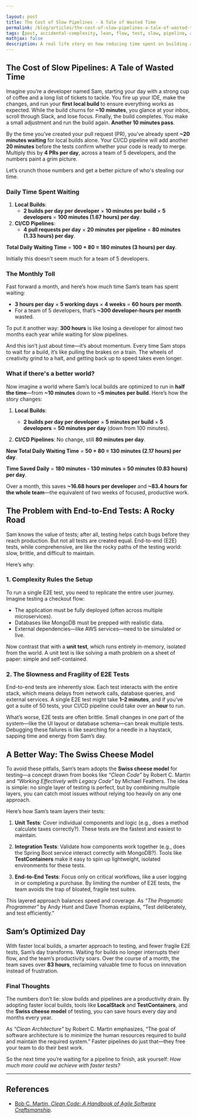 ```yaml
---

layout: post
title: The Cost of Slow Pipelines - A Tale of Wasted Time
permalink: /blog/articles/the-cost-of-slow-pipelines-a-tale-of-wasted-time/
tags: [post, accidental-complexity, lean, flow, test, slow, pipeline, ai]
mathjax: false
description: A real life story on how reducing time spent on building and running slow tests and pipelines will speed up Software Development and Innovation and, improve Developer Experience.
---
```


## The Cost of Slow Pipelines: A Tale of Wasted Time  

Imagine you’re a developer named Sam, starting your day with a strong cup of coffee and a long list of tickets to tackle. You fire up your IDE, make the changes, and run your **first local build** to ensure everything works as expected. While the build churns for **~10 minutes**, you glance at your inbox, scroll through Slack, and lose focus. Finally, the build completes. You make a small adjustment and run the build again. **Another 10 minutes pass**.  

By the time you’ve created your pull request (PR), you’ve already spent **~20 minutes waiting** for local builds alone. Your CI/CD pipeline will add another **20 minutes** before the tests confirm whether your code is ready to merge. Multiply this by **4 PRs per day**, across a team of 5 developers, and the numbers paint a grim picture.  

Let’s crunch those numbers and get a better picture of who's stealing our time.  

### Daily Time Spent Waiting  

1. **Local Builds**:  
   - **2 builds per day per developer** × **10 minutes per build** × **5 developers** = **100 minutes (1.67 hours) per day**.  
2. **CI/CD Pipelines**:  
   - **4 pull requests per day** × **20 minutes per pipeline** = **80 minutes (1.33 hours) per day**.  

**Total Daily Waiting Time** = **100 + 80 = 180 minutes (3 hours) per day**.  

Initially this doesn't seem much for a team of 5 developers.

### The Monthly Toll  

Fast forward a month, and here’s how much time Sam’s team has spent waiting:  

- **3 hours per day** × **5 working days** × **4 weeks** = **60 hours per month**.  
- For a team of 5 developers, that’s **~300 developer-hours per month** wasted.  

To put it another way: **300 hours** is like losing a developer for almost two months each year while waiting for slow pipelines.  

And this isn’t just about time—it’s about momentum. Every time Sam stops to wait for a build, it’s like pulling the brakes on a train. The wheels of creativity grind to a halt, and getting back up to speed takes even longer.  

### What if there's a better world?  

Now imagine a world where Sam’s local builds are optimized to run in **half the time**—from **~10 minutes** down to **~5 minutes per build**. Here’s how the story changes:  

1. **Local Builds**:  
   - **2 builds per day per developer** × **5 minutes per build** × **5 developers** = **50 minutes per day** (down from 100 minutes).  

2. **CI/CD Pipelines**: No change, still **80 minutes per day**.  

**New Total Daily Waiting Time** = **50 + 80 = 130 minutes (2.17 hours) per day**.  

**Time Saved Daily** = **180 minutes - 130 minutes = 50 minutes (0.83 hours) per day**.  

Over a month, this saves **~16.68 hours per developer** and **~83.4 hours for the whole team**—the equivalent of two weeks of focused, productive work.  

## The Problem with End-to-End Tests: A Rocky Road  

Sam knows the value of tests; after all, testing helps catch bugs before they reach production. But not all tests are created equal. End-to-end (E2E) tests, while comprehensive, are like the rocky paths of the testing world: slow, brittle, and difficult to maintain.  

Here’s why:  

### 1. **Complexity Rules the Setup**  

To run a single E2E test, you need to replicate the entire user journey. Imagine testing a checkout flow:  

- The application must be fully deployed (often across multiple microservices).  
- Databases like MongoDB must be prepped with realistic data.  
- External dependencies—like AWS services—need to be simulated or live.  

Now contrast that with a **unit test**, which runs entirely in-memory, isolated from the world. A unit test is like solving a math problem on a sheet of paper: simple and self-contained.  

### 2. **The Slowness and Fragility of E2E Tests**  

End-to-end tests are inherently slow. Each test interacts with the entire stack, which means delays from network calls, database queries, and external services. A single E2E test might take **1–2 minutes**, and if you’ve got a suite of 50 tests, your CI/CD pipeline could take over an **hour** to run.  

What’s worse, E2E tests are often brittle. Small changes in one part of the system—like the UI layout or database schema—can break multiple tests. Debugging these failures is like searching for a needle in a haystack, sapping time and energy from Sam’s day.  

## A Better Way: The Swiss Cheese Model  

To avoid these pitfalls, Sam’s team adopts the **Swiss cheese model** for testing—a concept drawn from books like *“Clean Code”* by Robert C. Martin and *“Working Effectively with Legacy Code”* by Michael Feathers. The idea is simple: no single layer of testing is perfect, but by combining multiple layers, you can catch most issues without relying too heavily on any one approach.  

Here’s how Sam’s team layers their tests:  

1. **Unit Tests**: Cover individual components and logic (e.g., does a method calculate taxes correctly?). These tests are the fastest and easiest to maintain.  

2. **Integration Tests**: Validate how components work together (e.g., does the Spring Boot service interact correctly with MongoDB?). Tools like **TestContainers** make it easy to spin up lightweight, isolated environments for these tests.  

3. **End-to-End Tests**: Focus only on critical workflows, like a user logging in or completing a purchase. By limiting the number of E2E tests, the team avoids the trap of bloated, fragile test suites.  

This layered approach balances speed and coverage. As *“The Pragmatic Programmer”* by Andy Hunt and Dave Thomas explains, “Test deliberately, and test efficiently.”

## Sam’s Optimized Day  

With faster local builds, a smarter approach to testing, and fewer fragile E2E tests, Sam’s day transforms. Waiting for builds no longer interrupts their flow, and the team’s productivity soars. Over the course of a month, the team saves over **83 hours**, reclaiming valuable time to focus on innovation instead of frustration.  

### Final Thoughts  

The numbers don’t lie: slow builds and pipelines are a productivity drain. By adopting faster local builds, tools like **LocalStack** and **TestContainers**, and the **Swiss cheese model** of testing, you can save hours every day and months every year.  

As *“Clean Architecture”* by Robert C. Martin emphasizes, “The goal of software architecture is to minimize the human resources required to build and maintain the required system.” Faster pipelines do just that—they free your team to do their best work.  

So the next time you’re waiting for a pipeline to finish, ask yourself: *How much more could we achieve with faster tests?*  

---

## References

- [Bob C. Martin, *Clean Code: A Handbook of Agile Software Craftsmanship*](https://amzn.to/4ioMG4w).
